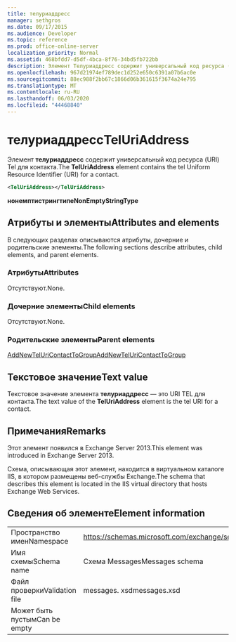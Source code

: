 ```yaml
---
title: телуриаддресс
manager: sethgros
ms.date: 09/17/2015
ms.audience: Developer
ms.topic: reference
ms.prod: office-online-server
localization_priority: Normal
ms.assetid: 468bfdd7-d5df-4bca-8f76-34bd5fb722bb
description: Элемент Телуриаддресс содержит универсальный код ресурса (URI) Tel для контакта.
ms.openlocfilehash: 967d21974ef789dec1d252e650c6391a07b6ac0e
ms.sourcegitcommit: 88ec988f2bb67c1866d06b361615f3674a24e795
ms.translationtype: MT
ms.contentlocale: ru-RU
ms.lasthandoff: 06/03/2020
ms.locfileid: "44468840"
---
```

# <a name="teluriaddress"></a><span data-ttu-id="4dff9-103">телуриаддресс</span><span class="sxs-lookup"><span data-stu-id="4dff9-103">TelUriAddress</span></span>

<span data-ttu-id="4dff9-104">Элемент **телуриаддресс** содержит универсальный код ресурса (URI) Tel для контакта.</span><span class="sxs-lookup"><span data-stu-id="4dff9-104">The **TelUriAddress** element contains the tel Uniform Resource Identifier (URI) for a contact.</span></span> 
  
```XML
<TelUriAddress></TelUriAddress>
```

 <span data-ttu-id="4dff9-105">**нонемптистрингтипе**</span><span class="sxs-lookup"><span data-stu-id="4dff9-105">**NonEmptyStringType**</span></span>
## <a name="attributes-and-elements"></a><span data-ttu-id="4dff9-106">Атрибуты и элементы</span><span class="sxs-lookup"><span data-stu-id="4dff9-106">Attributes and elements</span></span>

<span data-ttu-id="4dff9-107">В следующих разделах описываются атрибуты, дочерние и родительские элементы.</span><span class="sxs-lookup"><span data-stu-id="4dff9-107">The following sections describe attributes, child elements, and parent elements.</span></span>
  
### <a name="attributes"></a><span data-ttu-id="4dff9-108">Атрибуты</span><span class="sxs-lookup"><span data-stu-id="4dff9-108">Attributes</span></span>

<span data-ttu-id="4dff9-109">Отсутствуют.</span><span class="sxs-lookup"><span data-stu-id="4dff9-109">None.</span></span>
  
### <a name="child-elements"></a><span data-ttu-id="4dff9-110">Дочерние элементы</span><span class="sxs-lookup"><span data-stu-id="4dff9-110">Child elements</span></span>

<span data-ttu-id="4dff9-111">Отсутствуют.</span><span class="sxs-lookup"><span data-stu-id="4dff9-111">None.</span></span>
  
### <a name="parent-elements"></a><span data-ttu-id="4dff9-112">Родительские элементы</span><span class="sxs-lookup"><span data-stu-id="4dff9-112">Parent elements</span></span>

[<span data-ttu-id="4dff9-113">AddNewTelUriContactToGroup</span><span class="sxs-lookup"><span data-stu-id="4dff9-113">AddNewTelUriContactToGroup</span></span>](addnewteluricontacttogroup.md)
  
## <a name="text-value"></a><span data-ttu-id="4dff9-114">Текстовое значение</span><span class="sxs-lookup"><span data-stu-id="4dff9-114">Text value</span></span>

<span data-ttu-id="4dff9-115">Текстовое значение элемента **телуриаддресс** — это URI TEL для контакта.</span><span class="sxs-lookup"><span data-stu-id="4dff9-115">The text value of the **TelUriAddress** element is the tel URI for a contact.</span></span> 
  
## <a name="remarks"></a><span data-ttu-id="4dff9-116">Примечания</span><span class="sxs-lookup"><span data-stu-id="4dff9-116">Remarks</span></span>

<span data-ttu-id="4dff9-117">Этот элемент появился в Exchange Server 2013.</span><span class="sxs-lookup"><span data-stu-id="4dff9-117">This element was introduced in Exchange Server 2013.</span></span>
  
<span data-ttu-id="4dff9-118">Схема, описывающая этот элемент, находится в виртуальном каталоге IIS, в котором размещены веб-службы Exchange.</span><span class="sxs-lookup"><span data-stu-id="4dff9-118">The schema that describes this element is located in the IIS virtual directory that hosts Exchange Web Services.</span></span>
  
## <a name="element-information"></a><span data-ttu-id="4dff9-119">Сведения об элементе</span><span class="sxs-lookup"><span data-stu-id="4dff9-119">Element information</span></span>

|||
|:-----|:-----|
|<span data-ttu-id="4dff9-120">Пространство имен</span><span class="sxs-lookup"><span data-stu-id="4dff9-120">Namespace</span></span>  <br/> |https://schemas.microsoft.com/exchange/services/2006/messages  <br/> |
|<span data-ttu-id="4dff9-121">Имя схемы</span><span class="sxs-lookup"><span data-stu-id="4dff9-121">Schema name</span></span>  <br/> |<span data-ttu-id="4dff9-122">Схема Messages</span><span class="sxs-lookup"><span data-stu-id="4dff9-122">Messages schema</span></span>  <br/> |
|<span data-ttu-id="4dff9-123">Файл проверки</span><span class="sxs-lookup"><span data-stu-id="4dff9-123">Validation file</span></span>  <br/> |<span data-ttu-id="4dff9-124">messages. xsd</span><span class="sxs-lookup"><span data-stu-id="4dff9-124">messages.xsd</span></span>  <br/> |
|<span data-ttu-id="4dff9-125">Может быть пустым</span><span class="sxs-lookup"><span data-stu-id="4dff9-125">Can be empty</span></span>  <br/> ||
   

